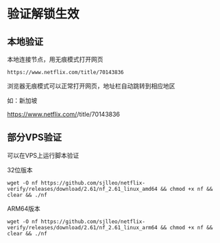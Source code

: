# 验证解锁生效

## 本地验证
本地连接节点，用无痕模式打开网页 
``` url
https://www.netflix.com/title/70143836
```
浏览器无痕模式可以正常打开网页，地址栏自动跳转到相应地区

如：新加坡

https://www.netflix.com/<Badge text="sg-zh" type="error" vertical="middle"/>/title/70143836



## 部分VPS验证
<Badge text="使用修改VPS本地DNS方式解锁的" type="error" vertical="middle"/>可以在VPS上运行脚本验证

32位版本
``` shell 
wget -O nf https://github.com/sjlleo/netflix-verify/releases/download/2.61/nf_2.61_linux_amd64 && chmod +x nf && clear && ./nf
```
ARM64版本
``` shell 
wget -O nf https://github.com/sjlleo/netflix-verify/releases/download/2.61/nf_2.61_linux_arm64 && chmod +x nf && clear && ./nf
```
